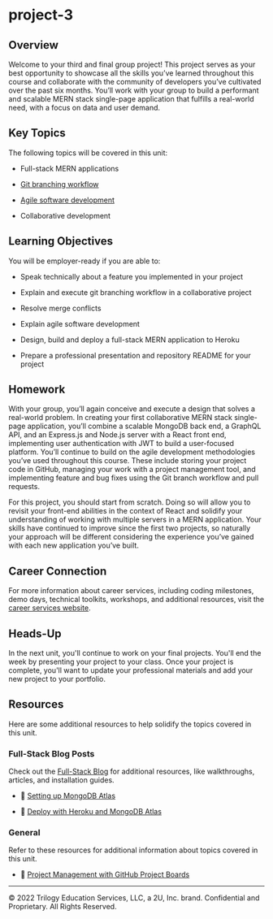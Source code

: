# project-3

## Overview

Welcome to your third and final group project! This project serves as your best opportunity to showcase all the skills you’ve learned throughout this course and collaborate with the community of developers you’ve cultivated over the past six months. You’ll work with your group to build a performant and scalable MERN stack single-page application that fulfills a real-world need, with a focus on data and user demand.

## Key Topics

The following topics will be covered in this unit:

* Full-stack MERN applications

* [Git branching workflow](https://git-scm.com/book/en/v2/Git-Branching-Branching-Workflows)

* [Agile software development](https://en.wikipedia.org/wiki/Agile_software_development)

* Collaborative development

## Learning Objectives

You will be employer-ready if you are able to:

* Speak technically about a feature you implemented in your project

* Explain and execute git branching workflow in a collaborative project

* Resolve merge conflicts

* Explain agile software development

* Design, build and deploy a full-stack MERN application to Heroku

* Prepare a professional presentation and repository README for your project

## Homework

With your group, you’ll again conceive and execute a design that solves a real-world problem. In creating your first collaborative MERN stack single-page application, you’ll combine a scalable MongoDB back end, a GraphQL API, and an Express.js and Node.js server with a React front end, implementing user authentication with JWT to build a user-focused platform. You’ll continue to build on the agile development methodologies you’ve used throughout this course. These include storing your project code in GitHub, managing your work with a project management tool, and implementing feature and bug fixes using the Git branch workflow and pull requests.

For this project, you should start from scratch. Doing so will allow you to revisit your front-end abilities in the context of React and solidify your understanding of working with multiple servers in a MERN application. Your skills have continued to improve since the first two projects, so naturally your approach will be different considering the experience you’ve gained with each new application you’ve built.

## Career Connection

For more information about career services, including coding milestones, demo days, technical toolkits, workshops, and additional resources, visit the [career services website](https://careernetwork.2u.com/?utm_medium=Academics&utm_source=boot_camp/).

## Heads-Up

In the next unit, you'll continue to work on your final projects. You'll end the week by presenting your project to your class. Once your project is complete, you'll want to update your professional materials and add your new project to your portfolio.

## Resources

Here are some additional resources to help solidify the topics covered in this unit.

### Full-Stack Blog Posts

Check out the [Full-Stack Blog](https://coding-boot-camp.github.io/full-stack/) for additional resources, like walkthroughs, articles, and installation guides.

* 📖 [Setting up MongoDB Atlas](https://coding-boot-camp.github.io/full-stack/mongodb/how-to-set-up-mongodb-atlas)

* 📖 [Deploy with Heroku and MongoDB Atlas](https://coding-boot-camp.github.io/full-stack/mongodb/deploy-with-heroku-and-mongodb-atlas)

### General

Refer to these resources for additional information about topics covered in this unit.

* 📖 [Project Management with GitHub Project Boards](https://docs.github.com/en/github/managing-your-work-on-github/about-project-boards)

---
© 2022 Trilogy Education Services, LLC, a 2U, Inc. brand. Confidential and Proprietary. All Rights Reserved.
